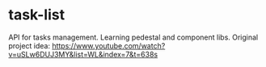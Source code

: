 # task-list

API for tasks management.
Learning pedestal and component libs.
Original project idea: https://www.youtube.com/watch?v=uSLw6DUJ3MY&list=WL&index=7&t=638s

